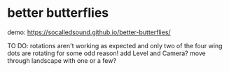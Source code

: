 # better butterflies

demo:
 https://socalledsound.github.io/better-butterflies/

TO DO:
rotations aren't working as expected and only two of the four wing dots are 
rotating for some odd reason!
add Level and Camera?
move through landscape with one or a few?

